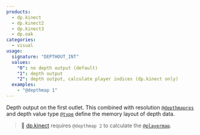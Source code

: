 ```yaml
---
products:
  - dp.kinect
  - dp.kinect2
  - dp.kinect3
  - dp.oak
categories:
  - visual
usage:
  signature: "DEPTHOUT_INT"
  values:
    "0": no depth output (default)
    "1": depth output
    "2": depth output, calculate player indices (dp.kinect only)
  examples:
    - "@depthmap 1"
---
```


Depth output on the first outlet. This combined with resolution
[`@depthmapres`](depthmapres.md) and depth value type [`@type`](type.md) define
the memory layout of depth data.

> :memo: [dp.kinect](../../dp.kinect/) requires `@depthmap 2` to calculate the
> [`@playermap`](playermap.md).
